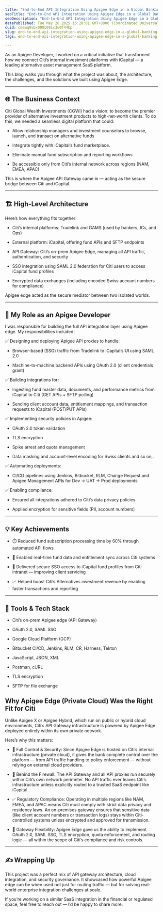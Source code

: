 ```yaml
---
title: "End-to-End API Integration Using Apigee Edge in a Global Banking Environment"
seoTitle: "End-to-End API Integration Using Apigee Edge in a Global Banking"
seoDescription: "End-to-End API Integration Using Apigee Edge in a Global Banking Environment"
datePublished: Tue May 20 2025 16:28:01 GMT+0000 (Coordinated Universal Time)
cuid: cmawq9vbx000b09ic3w0f44kp
slug: end-to-end-api-integration-using-apigee-edge-in-a-global-banking-environment
tags: end-to-end-api-integration-using-apigee-edge-in-a-global-banking-environment, apigee-with-banking-sector, apigee-real-world-project-example, end-to-end-api-integration

---
```


As an Apigee Developer, I worked on a critical initiative that transformed how we connect Citi’s internal investment platforms with iCapital — a leading alternative asset management SaaS platform.

This blog walks you through what the project was about, the architecture, the challenges, and the solutions we built using Apigee Edge.

---

## 🌐 The Business Context

Citi Global Wealth Investments (CGWI) had a vision: to become the premier provider of alternative investment products to high-net-worth clients. To do this, we needed a seamless digital platform that could:

* Allow relationship managers and investment counselors to browse, launch, and transact on alternative funds
    
* Integrate tightly with iCapital’s fund marketplace.
    
* Eliminate manual fund subscription and reporting workflows
    
* Be accessible only from Citi’s internal network across regions (NAM, EMEA, APAC)
    

This is where the Apigee API Gateway came in — acting as the secure bridge between Citi and iCapital.

---

## 🏗️ High-Level Architecture

Here’s how everything fits together:

* Citi’s internal platforms: Tradelink and GAMS (used by bankers, ICs, and Ops)
    
* External platform: iCapital, offering fund APIs and SFTP endpoints
    
* API Gateway: Citi’s on-prem Apigee Edge, managing all API traffic, authentication, and security
    
* SSO integration using SAML 2.0 federation for Citi users to access iCapital fund profiles
    
* Encrypted data exchanges (including encoded Swiss account numbers for compliance)
    

Apigee edge acted as the secure mediator between two isolated worlds.

---

## 🔧 My Role as an Apigee Developer

I was responsible for building the full API integration layer using Apigee edge. My responsibilities included:

✅ Designing and deploying Apigee API proxies to handle:

* Browser-based (SSO) traffic from Tradelink to iCapital’s UI using SAML 2.0
    
* Machine-to-machine backend APIs using OAuth 2.0 (client credentials grant)
    

✅ Building integrations for:

* Ingesting fund master data, documents, and performance metrics from iCapital to Citi (GET APIs + SFTP polling)
    
* Sending client account data, entitlement mappings, and transaction requests to iCapital (POST/PUT APIs)
    

✅ Implementing security policies in Apigee:

* OAuth 2.0 token validation
    
* TLS encryption
    
* Spike arrest and quota management
    
* Data masking and account-level encoding for Swiss clients and so on,.
    

✅ Automating deployments:

* CI/CD pipelines using Jenkins, Bitbucket, RLM, Change Request and Apigee Management APIs for Dev → UAT → Prod deployments
    

✅ Enabling compliance:

* Ensured all integrations adhered to Citi’s data privacy policies
    
* Applied encryption for sensitive fields (PII, account numbers)
    

---

## 💡 Key Achievements

* ⏱️ Reduced fund subscription processing time by 60% through automated API flows
    
* 🔁 Enabled real-time fund data and entitlement sync across Citi systems
    
* 🔐 Delivered secure SSO access to iCapital fund profiles from Citi intranet — improving client servicing
    
* 📈 Helped boost Citi’s Alternatives investment revenue by enabling faster transactions and reporting
    

---

## 🧰 Tools & Tech Stack

* Citi’s on-prem Apigee edge (API Gateway)
    
* OAuth 2.0, SAML SSO
    
* Google Cloud Platform (GCP)
    
* Bitbucket CI/CD, Jenkins, RLM, CR, Harness, Tekton
    
* JavaScript, JSON, XML
    
* Postman, cURL
    
* TLS encryption
    
* SFTP for file exchange
    

## Why Apigee Edge (Private Cloud) Was the Right Fit for Citi

Unlike Apigee X or Apigee Hybrid, which run on public or hybrid cloud environments, Citi’s API Gateway infrastructure is powered by Apigee Edge deployed entirely within its own private network.

Here’s why this matters:

* 🔐 Full Control & Security: Since Apigee Edge is hosted on Citi’s internal infrastructure (private cloud), it gives the bank complete control over the platform — from API traffic handling to policy enforcement — without relying on external cloud providers.
    
* 🧱 Behind the Firewall: The API Gateway and all API proxies run securely within Citi’s own network perimeter. No API traffic ever leaves Citi’s infrastructure unless explicitly routed to a trusted SaaS endpoint like iCapital.
    
* ✅ Regulatory Compliance: Operating in multiple regions like NAM, EMEA, and APAC means Citi must comply with strict data privacy and residency laws. An on-premises gateway ensures that sensitive data (like client account numbers or transaction logs) stays within Citi-controlled systems unless encrypted and approved for transmission.
    
* 🔄 Gateway Flexibility: Apigee Edge gave us the ability to implement OAuth 2.0, SAML SSO, TLS encryption, quota enforcement, and routing logic — all within the scope of Citi’s compliance and risk controls.
    

---

## ✍️ Wrapping Up

This project was a perfect mix of API gateway architecture, cloud integration, and security governance. It showcased how powerful Apigee edge can be when used not just for routing traffic — but for solving real-world enterprise integration challenges at scale.

If you’re working on a similar SaaS integration in the financial or regulated space, feel free to reach out — I’d be happy to share more.